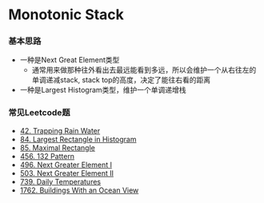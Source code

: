 # Monotonic Stack

### 基本思路

* 一种是Next Great Element类型
  * 通常用来做那种往外看出去最远能看到多远，所以会维护一个从右往左的单调递减stack, stack top的高度，决定了能往右看的距离
* 一种是Largest Histogram类型，维护一个单调递增栈

### 常见Leetcode题

* [42. Trapping Rain Water](https://leetcode.com/problems/trapping-rain-water)
* [84. Largest Rectangle in Histogram](https://leetcode.com/problems/largest-rectangle-in-histogram)
* [85. Maximal Rectangle](https://leetcode.com/problems/maximal-rectangle)
* [456. 132 Pattern](https://leetcode.com/problems/132-pattern)
* [496. Next Greater Element I](https://leetcode.com/problems/next-greater-element-i)
* [503. Next Greater Element II](https://leetcode.com/problems/next-greater-element-ii)
* [739. Daily Temperatures](https://leetcode.com/problems/daily-temperatures)
* [1762. Buildings With an Ocean View](https://leetcode.com/problems/buildings-with-an-ocean-view)
